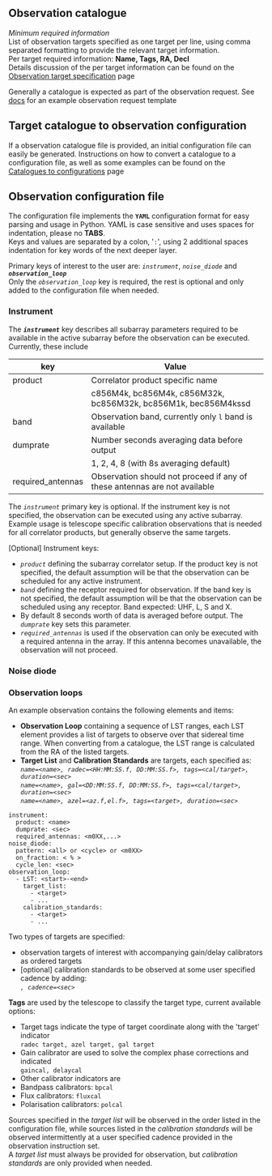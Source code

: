 ## Observation catalogue
_Minimum required information_   
List of observation targets specified as one target per line, using comma separated formatting to provide the relevant target information.   
Per target required information: **Name, Tags, RA, Decl**   
Details discussion of the per target information can be found on the [Observation target specification](https://github.com/rubyvanrooyen/astrokat/wiki/Observation-target-specification) page

Generally a catalogue is expected as part of the observation request. See [docs](https://github.com/rubyvanrooyen/astrokat/tree/master/docs) for an example observation request template

## Target catalogue to observation configuration
If a observation catalogue file is provided, an initial configuration file can easily be generated.
Instructions on how to convert a catalogue to a configuration file, as well as some examples can be found on the [Catalogues to configurations](https://github.com/rubyvanrooyen/astrokat/wiki/Catalogues-to-configurations) page


## Observation configuration file
The configuration file implements the **`YAML`** configuration format for easy parsing and usage in Python.
YAML is case sensitive and uses spaces for indentation, please no **TABS**.   
Keys and values are separated by a colon, '`:`', using 2 additional spaces indentation for key words of the next deeper layer.

Primary keys of interest to the user are: _`instrument`_, _`noise_diode`_ and **_`observation_loop`_**   
Only the _`observation_loop`_ key is required, the rest is optional and only added to the configuration file when needed.

### Instrument
The **_`instrument`_** key describes all subarray parameters required to be available in the active subarray before the observation can be executed. Currently, these include

| key | Value |
| --- | --- |
| product | Correlator product specific name |
|     | c856M4k, bc856M4k, c856M32k, bc856M32k, bc856M1k, bec856M4kssd |
| band | Observation band, currently only `l` band is available |
| dumprate | Number seconds averaging data before output |
|     | 1, 2, 4, 8 (with 8s averaging default) |
| required_antennas | Observation should not proceed if any of these antennas are not available |

The _`instrument`_ primary key is optional. If the instrument key is not specified, the observation can be executed using any active subarray. Example usage is telescope specific calibration observations that is needed for all correlator products, but generally observe the same targets.

[Optional] Instrument keys:
* _`product`_ defining the subarray correlator setup.
If the product key is not specified, the default assumption will be that the observation can be scheduled for any active instrument.
* _`band`_ defining the receptor required for observation.
If the band key is not specified, the default assumption will be that the observation can be scheduled using any receptor. Band expected: UHF, L, S and X.
* By default 8 seconds worth of data is averaged before output. The _`dumprate`_ key sets this parameter.
* _`required_antennas`_ is used if the observation can only be executed with a required antenna in the array. If this antenna becomes unavailable, the observation will not proceed.

### Noise diode

### Observation loops
An example observation contains the following elements and items:
* **Observation Loop** containing a sequence of LST ranges, each LST element provides a list of targets to observe over that sidereal time range. When converting from a catalogue, the LST range is calculated from the RA of the listed targets.
* **Target List** and **Calibration Standards** are targets, each specified as:   
_`name=<name>, radec=<HH:MM:SS.f, DD:MM:SS.f>, tags=<cal/target>, duration=<sec>`_   
_`name=<name>, gal=<DD:MM:SS.f, DD:MM:SS.f>, tags=<cal/target>, duration=<sec>`_   
_`name=<name>, azel=<az.f,el.f>, tags=<target>, duration=<sec>`_   


   
```
instrument:
  product: <name>
  dumprate: <sec>
  required_antennas: <m0XX,...>
noise_diode:
  pattern: <all> or <cycle> or <m0XX>
  on_fraction: < % >
  cycle_len: <sec>
observation_loop:
  - LST: <start>-<end>
    target_list:
      - <target>
      - ...
    calibration_standards:
      - <target>
      - ...
```


Two types of targets are specified:
* observation targets of interest with accompanying gain/delay calibrators as ordered targets
* [optional] calibration standards to be observed at some user specified cadence by adding:   
_`, cadence=<sec>`_

**Tags** are used by the telescope to classify the target type, current available options:
* Target tags indicate the type of target coordinate along with the 'target' indicator   
`radec target, azel target, gal target`
* Gain calibrator are used to solve the complex phase corrections and indicated   
`gaincal, delaycal`
* Other calibrator indicators are
 * Bandpass calibrators: `bpcal`
 * Flux calibrators: `fluxcal`
 * Polarisation calibrators: `polcal`

Sources specified in the _target list_ will be observed in the order listed in the configuration file, while sources listed in the _calibration standards_ will be observed intermittently at a user specified cadence provided in the observation instruction set.   
A _target list_ must always be provided for observation, but _calibration standards_ are only provided when needed.
